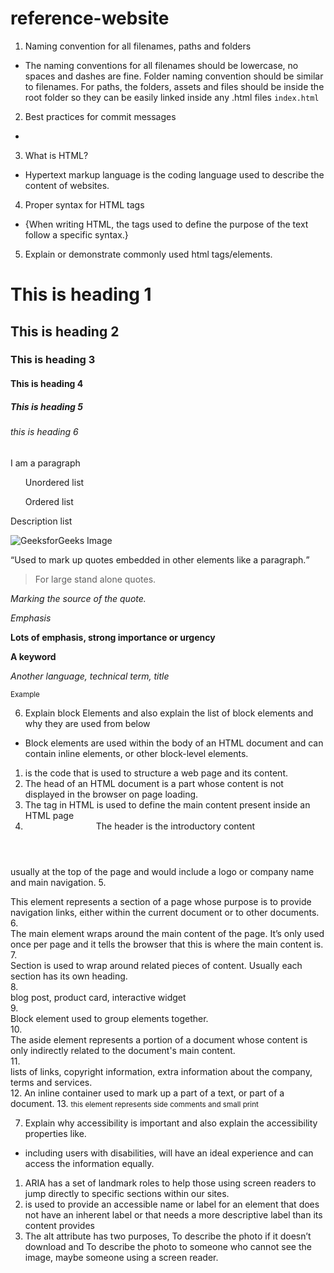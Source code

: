 # reference-website
1. Naming convention for all filenames, paths and folders
- The naming conventions for all filenames should be lowercase, no spaces and dashes are fine. Folder naming convention should be similar to filenames. For paths, the folders, assets and files should be inside the root folder so they can be easily linked inside any .html files
    `index.html` 
2. Best practices for commit messages
- 
3. What is HTML?
- Hypertext markup language is the coding language used to describe the content of websites.
4. Proper syntax for HTML tags
-  {When writing HTML, the tags used
to define the purpose of the
text follow a specific syntax.}
5. Explain or demonstrate commonly used html tags/elements.

<h1>This is heading 1</h1>
<h2>This is heading 2</h2>
<h3>This is heading 3</h3>
<h4>This is heading 4</h4>
<h5>This is heading 5</h5>
<h6>this is heading 6</h6>

<p> I am a paragraph </p>

<ul>Unordered list</ul>

<ol>Ordered list</ol>

<dl>Description list</dl>

<img src="gfg.PNG" alt="GeeksforGeeks Image">

<q>Used to mark up quotes embedded in
other elements like a paragraph.</q>

<blockquote>For large stand alone quotes.</blockquote>

<cite>Marking the source of the quote. </cite>

<em>Emphasis</em>

<strong>Lots of emphasis, strong
importance or urgency</strong>

<b>A keyword</b>

<i>Another language, technical
term, title</i>

<small>Example</small>

6. Explain block Elements and also explain the list of block elements and why they are used from below

- Block elements are used within the body of an HTML document and can contain inline elements, or other block-level elements.

1. <html> is the code that is used to structure a web page and its content.</html>
2. <head>The head of an HTML document is a part whose content is not displayed in the browser on page loading.</head>
3. <body>The tag in HTML is used to define the main content present inside an HTML page</body>
4. <header>The header is the introductory content
usually at the top of the page and would
include a logo or company name and main
navigation.</header>
5. <nav>This element represents a section of a
page whose purpose is to provide
navigation links, either within the
current document or to other documents.</nav>
6. <main>The main element wraps around the main
content of the page. It’s only used once
per page and it tells the browser that
this is where the main content is.</main>
7. <section>Section is used to wrap around related
pieces of content. Usually each section
has its own heading.</section>
8. <article>blog post, product
card, interactive widget</article>
9. <div>Block element used to group
elements together.</div>
10. <aside>The aside element represents a portion of
a document whose content is only
indirectly related to the document's main
content.</aside>
11. <footer> lists of links, copyright information,
extra information about the company,
terms and services.</footer>
12. <span>An inline container used to mark
up a part of a text, or part of a
document.</span>
13. <small>this element represents side comments and small print</small>

7. Explain why accessibility is important and also explain the accessibility properties like.

- including users with disabilities,
will have an ideal experience and can
access the information equally.

1. <landmark-roles> ARIA has a set of landmark roles
to help those using screen readers
to jump directly to specific
sections within our sites.
2. <Aira-labels> is used to provide an accessible name or label for an element that does not have an inherent label or that needs a more descriptive label than its content provides
3. <image-alternative-texts> The alt attribute has two purposes,
To describe the photo if it doesn’t download
and To describe the photo to someone who cannot
see the image, maybe someone using a screen
reader.







